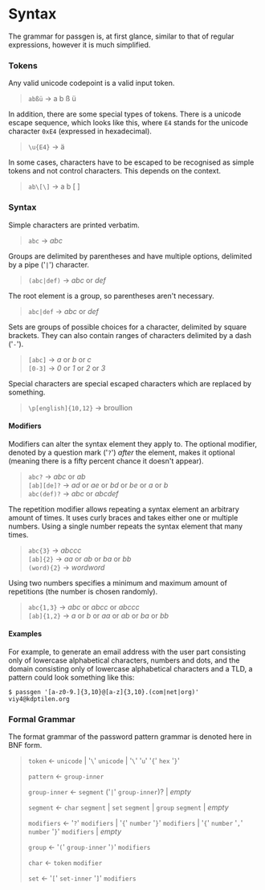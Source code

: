 # Syntax

The grammar for passgen is, at first glance, similar to that of regular expressions, 
however it is much simplified.

### Tokens

Any valid unicode codepoint is a valid input token. 

> `abßü` → a b ß ü

In addition, there are some special types of tokens. There is a unicode escape sequence, which looks like this, where `E4` stands for the unicode character `0xE4` (expressed in hexadecimal).

> `\u{E4}` → ä

In some cases, characters have to be escaped to be recognised as simple tokens and not control characters. This depends on the context.

> `ab\[\]` → a b [ ]

### Syntax

Simple characters are printed verbatim.

> `abc` → *abc*

Groups are delimited by parentheses and have multiple options, delimited by a pipe ('`|`') character.

> `(abc|def)` → *abc* or *def*

The root element is a group, so parentheses aren't necessary.

> `abc|def` → *abc* or *def*

Sets are groups of possible choices for a character, delimited by square brackets. They can also contain ranges of characters delimited by a dash ('`-`').

> `[abc]` → *a* or *b* or *c*  
> `[0-3]` → *0* or *1* or *2* or *3*

Special characters are special escaped characters which are replaced by something.

> `\p[english]{10,12}` → broullion

#### Modifiers

Modifiers can alter the syntax element they apply to. The optional modifier, denoted by a question mark ('`?`') *after* the element, makes it optional (meaning there is a fifty percent chance it doesn't appear).

> `abc?` → *abc* or *ab*  
> `[ab][de]?` → *ad* or *ae* or *bd* or *be* or *a* or *b*  
> `abc(def)?` → *abc* or *abcdef*

The repetition modifier allows repeating a syntax element an arbitrary amount of times. It uses curly braces and takes either one or multiple numbers. Using a single number repeats the syntax element that many times.

> `abc{3}` → *abccc*  
> `[ab]{2}` → *aa* or *ab* or *ba* or *bb*  
> `(word){2}` → *wordword*

Using two numbers specifies a minimum and maximum amount of repetitions (the number is chosen randomly).

> `abc{1,3}` → *abc* or *abcc* or *abccc*  
> `[ab]{1,2}` → *a* or *b* or *aa* or *ab* or *ba* or *bb*  

#### Examples

For example, to generate an email address with the user part consisting only of
lowercase alphabetical characters, numbers and dots, and the domain consisting
only of lowercase alphabetical characters and a TLD, a pattern could look
something like this:

    $ passgen '[a-z0-9.]{3,10}@[a-z]{3,10}.(com|net|org)'
    viy4@kdptilen.org


### Formal Grammar

The format grammar of the password pattern grammar is denoted here in BNF form.

> `token` ← `unicode` | '`\`' `unicode` | '`\`' '`u`' '`{`' `hex` '`}`'
>
> `pattern` ← `group-inner`
>
> `group-inner` ← `segment` ('`|`' `group-inner`)? | *empty*
>
> `segment` ← `char` `segment` | `set` `segment` | `group` `segment` | *empty*
>
> `modifiers` ← '`?`' `modifiers` | '`{`' `number` '`}`' `modifiers` | '`{`' `number` '`,`' `number` '`}`' `modifiers` | *empty*
>
> `group` ← '`(`' `group-inner` '`)`' `modifiers`
>
> `char` ← `token` `modifier`
>
> `set` ← '`[`' `set-inner` '`]`' `modifiers`



